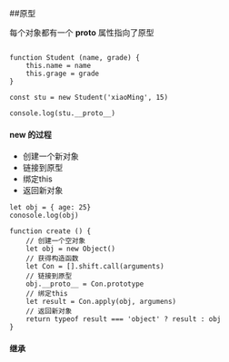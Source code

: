 ##原型

每个对象都有一个 __proto__ 属性指向了原型

```

function Student (name, grade) {
    this.name = name
    this.grage = grade
}

const stu = new Student('xiaoMing', 15)

console.log(stu.__proto__)
```

#### new 的过程
- 创建一个新对象
- 链接到原型
- 绑定this
- 返回新对象
```
let obj = { age: 25}
conosole.log(obj)

function create () {
    // 创建一个空对象
    let obj = new Object()
    // 获得构造函数
    let Con = [].shift.call(arguments)
    // 链接到原型
    obj.__proto__ = Con.prototype
    // 绑定this
    let result = Con.apply(obj, argumens)
    // 返回新对象
    return typeof result === 'object' ? result : obj
}
```

#### 继承